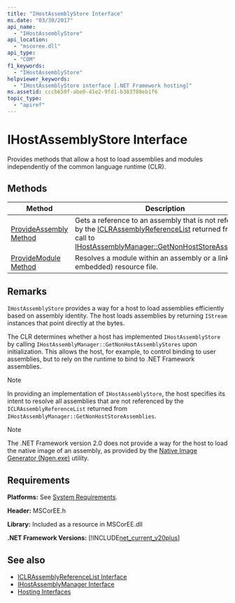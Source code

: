 ```yaml
---
title: "IHostAssemblyStore Interface"
ms.date: "03/30/2017"
api_name: 
  - "IHostAssemblyStore"
api_location: 
  - "mscoree.dll"
api_type: 
  - "COM"
f1_keywords: 
  - "IHostAssemblyStore"
helpviewer_keywords: 
  - "IHostAssemblyStore interface [.NET Framework hosting]"
ms.assetid: cccb650f-abe0-41e2-9fd1-b383788eb1f6
topic_type: 
  - "apiref"
---
```

# IHostAssemblyStore Interface
Provides methods that allow a host to load assemblies and modules independently of the common language runtime (CLR).  
  
## Methods  
  
|Method|Description|  
|------------|-----------------|  
|[ProvideAssembly Method](ihostassemblystore-provideassembly-method.md)|Gets a reference to an assembly that is not referenced by the [ICLRAssemblyReferenceList](iclrassemblyreferencelist-interface.md) returned from a call to [IHostAssemblyManager::GetNonHostStoreAssemblies](ihostassemblymanager-getnonhoststoreassemblies-method.md).|  
|[ProvideModule Method](ihostassemblystore-providemodule-method.md)|Resolves a module within an assembly or a linked (not embedded) resource file.|  
  
## Remarks  
 `IHostAssemblyStore` provides a way for a host to load assemblies efficiently based on assembly identity. The host loads assemblies by returning `IStream` instances that point directly at the bytes.  
  
 The CLR determines whether a host has implemented `IHostAssemblyStore` by calling `IHostAssemblyManager::GetNonHostAssemblyStores` upon initialization. This allows the host, for example, to control binding to user assemblies, but to rely on the runtime to bind to .NET Framework assemblies.  
  
> [!NOTE]
> In providing an implementation of `IHostAssemblyStore`, the host specifies its intent to resolve all assemblies that are not referenced by the `ICLRAssemblyReferenceList` returned from `IHostAssemblyManager::GetNonHostStoreAssemblies`.  
  
> [!NOTE]
> The .NET Framework version 2.0 does not provide a way for the host to load the native image of an assembly, as provided by the [Native Image Generator (Ngen.exe)](../../tools/ngen-exe-native-image-generator.md) utility.  
  
## Requirements  
 **Platforms:** See [System Requirements](../../get-started/system-requirements.md).  
  
 **Header:** MSCorEE.h  
  
 **Library:** Included as a resource in MSCorEE.dll  
  
 **.NET Framework Versions:** [!INCLUDE[net_current_v20plus](../../../../includes/net-current-v20plus-md.md)]  
  
## See also

- [ICLRAssemblyReferenceList Interface](iclrassemblyreferencelist-interface.md)
- [IHostAssemblyManager Interface](ihostassemblymanager-interface.md)
- [Hosting Interfaces](hosting-interfaces.md)
